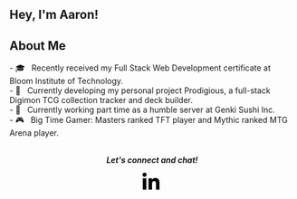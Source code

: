 ## Hey, I'm Aaron! 

<h2>About Me</h2>
- 🎓 &nbsp; Recently received my Full Stack Web Development certificate at Bloom Institute of Technology. </br>
- 🌱 &nbsp; Currently developing my personal project Prodigious, a full-stack Digimon TCG collection tracker and deck builder. </br>
- 💼 &nbsp; Currently working part time as a humble server at Genki Sushi Inc. </br>
- 🎮 &nbsp; Big Time Gamer: Masters ranked TFT player and Mythic ranked MTG Arena player. </br> </br>

<p align="center">
  <i><b>Let's connect and chat!</b></i>

  <p align="center">
    <a href="https://www.linkedin.com/in/aarondanereyes/" alt="Linkedin"><img src="https://github.com/jatin-pahuja/jatin-pahuja/blob/master/linkedin.png" height="30" width="30"></a>&nbsp;
  </p>
    
</p>
